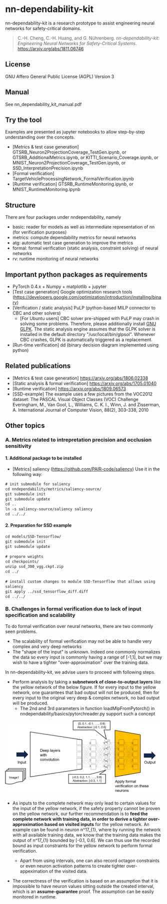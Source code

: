 # nn-dependability-kit

nn-dependability-kit is a research prototype to assist engineering neural networks for safety-critical domains. 

> C.-H. Cheng, C.-H. Huang, and G. Nührenberg. *nn-dependability-kit: Engineering Neural Networks for Safety-Critical Systems*.
https://arxiv.org/abs/1811.06746

## License

GNU Affero General Public License (AGPL) Version 3

## Manual

See nn_dependability_kit_manual.pdf

## Try the tool

Examples are presented as jupyter notebooks to allow step-by-step understanding over the concepts. 

- [Metrics & test case generation] GTSRB_Neuron2ProjectionCoverage_TestGen.ipynb, or GTSRB_AdditionalMetrics.ipynb, or KITTI_Scenario_Coverage.ipynb, or MNIST_Neuron2ProjectionCoverage_TestGen.ipynb, or SSD_InterpretationPrecision.ipynb
- [Formal verification] TargetVehicleProcessingNetwork_FormalVerification.ipynb
- [Runtime verification] GTSRB_RuntimeMonitoring.ipynb, or MNIST_RuntimeMonitoring.ipynb  

## Structure

There are four packages under nndependability, namely
- basic: reader for models as well as intermediate representation of nn (for verification purposes)
- metrics: compute dependability metrics for neural networks
- atg: automatic test case generation to improve the metrics
- formal: formal verification (static analysis, constraint solving) of neural networks
- rv: runtime monitoring of neural networks

## Important python packages as requirements

- PyTorch 0.4.x + Numpy + matplotlib + jupyter
- [Test case generation] Google optimization research tools (https://developers.google.com/optimization/introduction/installing/binary)
- [Verification / static analysis] PuLP (python-based MILP connector to CBC and other solvers)
    - [For Ubuntu users] CBC solver pre-shipped with PuLP may crash in solving some problems. Therefore, please additionally install [GNU GLPK](http://www.gnu.org/software/glpk/). The static analysis engine assumes that the GLPK solver is installed in the default directory "/usr/local/bin/glpsol". Whenever CBC crashes, GLPK is automatically triggered as a replacement.
- [Run-time verification] dd (binary decision diagram implemented using python)

## Related publications

- [Metrics & test case generation] https://arxiv.org/abs/1806.02338
- [Static analysis & formal verification] https://arxiv.org/abs/1705.01040 
- [Runtime verification] https://arxiv.org/abs/1809.06573
- [SSD-example] The example uses a few pictures from the VOC2012 dataset: The PASCAL Visual Object Classes (VOC) Challenge
Everingham, M., Van Gool, L., Williams, C. K. I., Winn, J. and Zisserman, A.
International Journal of Computer Vision, 88(2), 303-338, 2010

## Other topics
### A. Metrics related to intrepretation precision and occlusion sensitivity

#### 1. Additional package to be installed
- [Metrics] saliency (https://github.com/PAIR-code/saliency)
  Use it in the following way:
```
# init submodule for saliency
cd nndependability/metrics/saliency-source/
git submodule init
git submodule update
cd ..
ln -s saliency-source/saliency saliency
cd ../../
```

#### 2. Preparation for SSD example
```
cd models/SSD-Tensorflow/
git submodule init
git submodule update

# prepare weights
cd checkpoints/
unzip ssd_300_vgg.ckpt.zip
cd ../

# install custom changes to module SSD-Tensorflow that allows using saliency
git apply ../ssd_tensorflow_diff.diff
cd ../../
```
### B. Challenges in formal verification due to lack of input specification and scalability

To do formal verification over neural networks, there are two commonly seen problems.
* The scalability of formal verification may not be able to handle very complex and very deep networks
* The "shape of the input" is unknown. Indeed one commonly normalizes the data so every input is commonly having a range of [-1,1], but we may wish to have a tighter "over-approximation" over the training data. 

In nn-dependability-kit, we advise users to proceed with following steps.
* Perform analysis by taking a **subnetwork of close-to-output layers** like the yellow network of the below figure. If for every input to the yellow network, one guarantees that bad output will not be produced, then for every input to the original very deep & complex network, no bad output will be produced. 
    - The 2nd and 3rd parameters in function loadMlpFromPytorch() in nndependability/basics/pytorchreader.py support such a concept

<img src="img/VerificationStrategy.png" alt="drawing" width="600"/>

* As inputs to the complete network may only lead to certain values for the input of the yellow network, if the safety property cannot be proven on the yellow network, our further recommendation is to **feed the complete network with training data, in order to derive a tighter over-approximation based on visited inputs** for the yellow network. An example can be found in neuron n^17_{1}, where by running the network with all available training data, we know that the training data makes the output of n^17_{1} bounded by [-0.1, 0.6]. We can thus use the recorded bound as input constraints for the yellow network to perform formal verification. 
    - Apart from using intervals, one can also record octagon constraints or even neuron activation patterns to create tighter over-appeximation of the visited data.

* The correctness of the verification is based on an assumption that it is impossible to have neuron values sitting outside the created interval, which is an **assume-guarantee** proof. The assumption can be easily monitored in runtime. 
